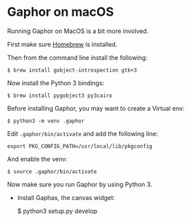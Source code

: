 # Gaphor on macOS

Running Gaphor on MacOS is a bit more involved.

First make sure [Homebrew](https://brew.sh) is installed.

Then from the command line install the following:

    $ brew install gobject-introspection gtk+3

Now install the Python 3 bindings:

    $ brew install pygobject3 py3cairo

Before installing Gaphor, you may want to create a Virtual env:

    $ python3 -m venv .gaphor

Edit `.gaphor/bin/activate` and add the following line:

    export PKG_CONFIG_PATH=/usr/local/lib/pkgconfig
And enable the venv:
    
    $ source .gaphor/bin/activate

Now make sure you run Gaphor by using Python 3.


* Install Gaphas, the canvas widget:


    $ python3 setup.py develop


